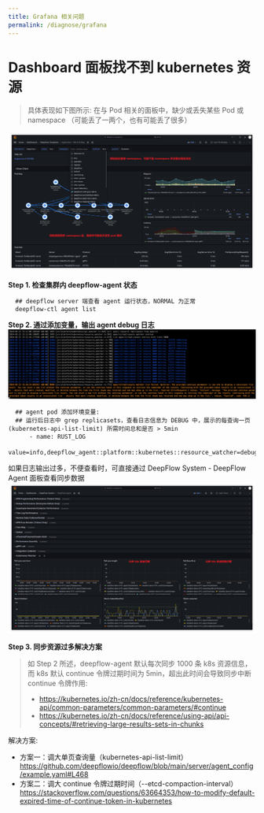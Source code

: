```yaml
---
title: Grafana 相关问题
permalink: /diagnose/grafana
---
```


# Dashboard 面板找不到 kubernetes 资源

> 具体表现如下图所示: 在与 Pod 相关的面板中，缺少或丢失某些 Pod 或 namespace （可能丢了一两个，也有可能丢了很多）

<img src="./imgs/grafana_not_found_k8s_resources.png">

**Step 1. 检查集群内 deepflow-agent 状态**

```
  ## deepflow server 端查看 agent 运行状态，NORMAL 为正常
  deepflow-ctl agent list
```

**Step 2. 通过添加变量，输出 agent debug 日志**
<img src="./imgs/deepflow_agent_debug_log.png">

```
  ## agent pod 添加环境变量:
  ## 运行后日志中 grep replicasets，查看日志信息为 DEBUG 中，展示的每查询一页 (kubernetes-api-list-limit) 所需时间总和是否 > 5min
      - name: RUST_LOG
        value=info,deepflow_agent::platform::kubernetes::resource_watcher=debug
```

如果日志输出过多，不便查看时，可直接通过 DeepFlow System - DeepFlow Agent 面板查看同步数据
<img src="./imgs/deepflow_agent_sync_k8s_resources.png">

**Step 3. 同步资源过多解决方案**

> 如 Step 2 所述，deepflow-agent 默认每次同步 1000 条 k8s 资源信息，而 k8s 默认 continue 令牌过期时间为 5min，超出此时间会导致同步中断
> continue 令牌作用:
>
> - https://kubernetes.io/zh-cn/docs/reference/kubernetes-api/common-parameters/common-parameters/#continue
> - https://kubernetes.io/zh-cn/docs/reference/using-api/api-concepts/#retrieving-large-results-sets-in-chunks

解决方案:

- 方案一：调大单页查询量（kubernetes-api-list-limit）
  https://github.com/deepflowio/deepflow/blob/main/server/agent_config/example.yaml#L468
- 方案二：调大 continue 令牌过期时间（--etcd-compaction-interval）
  https://stackoverflow.com/questions/63664353/how-to-modify-default-expired-time-of-continue-token-in-kubernetes
